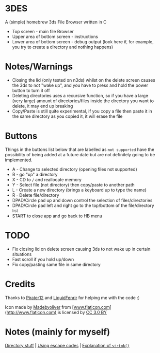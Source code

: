 # 3DES
A (simple) homebrew 3ds File Browser written in C

 - Top screen - main file Browser
 - Upper area of bottom screen - instructions
 - Lower area of bottom screen - debug output (look here if, for example, you try to create a directory and nothing happens)

# Notes/Warnings
- Closing the lid (only tested on n3ds) whilst on the delete screen causes the 3ds to not "wake up", and you have to press and hold the power button to turn it off
- Deleting directories uses a recursive function, so if you have a large (very large) amount of directories/files inside the directory you want to delete, it may end up breaking
- Copy/Paste is still quite experimental, if you copy a file then paste it in the same directory as you copied it, it will erase the file

# Buttons
Things in the buttons list below that are labelled as `not supported` have the
possibility of being added at a future date but are not definitely going to be implemented.

- A - Change to selected directory (opening files not supported)
- B - go "up" a directory
- X - CD to `/` and reallocate memory
- Y - Select file (not directory) then copy/paste to another path
- L - Create a new directory (brings a keyboard up to type the name)
- R - Delete file/directory
- DPAD/Circle pad up and down control the selection of files/directories
- DPAD/Circle pad left and right go to the top/bottom of the file/directory list
- START to close app and go back to HB menu

# TODO
- Fix closing lid on delete screen causing 3ds to not wake up in certain situations
- Fast scroll if you hold up/down
- Fix copy/pasting same file in same directory

# Credits
Thanks to [Pirater12](https://github.com/Pirater12) and [LiquidFenrir](https://github.com/LiquidFenrir) for helping me
with the code :)

Icon made by [Madebyoliver](http://www.flaticon.com/authors/madebyoliver) from [www.flaticon.com](http://www.flaticon.com) is licensed by [CC 3.0 BY](http://creativecommons.org/licenses/by/3.0/)

# Notes (mainly for myself)
[Directory stuff](https://www.gnu.org/software/libc/manual/html_node/Directory-Entries.html) | [Using escape codes](https://smealum.github.io/ctrulib/graphics_2printing_2colored-text_2source_2main_8c-example.html#a1) | [Explanation of `strtok()`](http://stackoverflow.com/a/3890186)
